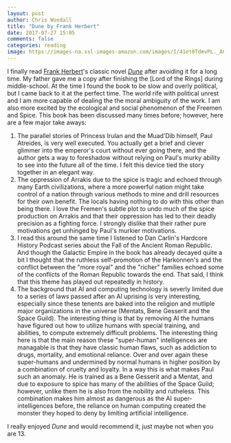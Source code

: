 ```yaml
---
layout: post
author: Chris Woodall
title: "Dune by Frank Herbert"
date: 2017-07-27 15:05
comments: false
categories: reading
image: https://images-na.ssl-images-amazon.com/images/I/41et0TdmvPL._AC_US218_.jpg
---
```


I finally read [Frank Herbert]'s classic novel _[Dune]_ after avoiding it for a
long time. My father gave me a copy after finishing the [Lord of the
Rings] during middle-school. At the time I found the book to be slow
and overly political, but I came back to it at the perfect time.
The world rife with political unrest and I am more capable of dealing the 
the moral ambiguity of the work. I am also more excited by the ecological and 
social phenomenon of the Freemen and Spice. This book has been discussed many
times before; however, here are a few major take aways: 

1. The parallel stories of Princess Irulan and the Muad'Dib himself, Paul
   Atreides, is very well executed. You actually get a brief and clever glimmer
   into the emperor's court without ever going there, and the author gets a way
   to foreshadow without relying on Paul's murky ability to see into the future
   all of the time. I felt this device tied the story together in an elegant way.
2. The oppression of Arrakis due to the spice is tragic and echoed through many
   Earth civilizations, where a more powerful nation might take control of a
   nation through various methods to mine and drill resources for their own
   benefit. The locals having nothing to do with this other than being there.
   I love the Fremen's subtle plot to undo much of the spice production on
   Arrakis and that their oppression has led to their deadly precision as a
   fighting force. I strongly dislike that their rather pure motivations get
   unhinged by Paul's murkier motivations.
3. I read this around the same time I listened to Dan Carlin's Hardcore History
   Podcast series about the Fall of the Ancient Roman Republic. And though the
   Galactic Empire in the book has already decayed quite a bit I thought that
   the ruthless self-promotion of the Harkonnen's and the conflict between the
   "more royal" and the "richer" families echoed some of the conflicts of the
   Roman Republic towards the end. That said, I think that this theme has played
   out repeatedly in history.
4. The background that AI and computing technology is severly limited due to a
   series of laws passed after an AI uprising is very interesting, especially
   since these tenents are baked into the religion and mutliple major
   organizations in the universe (Mentats, Bene Gesserit and the Space Guild).
   The interesting thing is that by removing AI the humans have figured out how
   to utilize humans with special training, and abilities, to compute extremely
   difficult problems. The interesting thing here is that the main reason these
   "super-human" intelligences are managable is that they have classic human
   flaws, such as addiction to drugs, mortality, and emotional reliance. Over
   and over again these super-humans and undermined by normal humans in higher
   position by a combination of cruelty and loyalty. In a way this is what makes
   Paul such an anomaly. He is trained as a Bene Gesserit and a Mentat, and due
   to exposure to spice has many of the abilities of the Space Guild; however,
   unlike them he is also from the nobility and rutheless. This combination
   makes him almost as dangerous as the AI super-intelligences before, the
   reliance on human computing created the monster they hoped to deny by limiting
   artificial intelligence.

I really enjoyed _Dune_ and would recommend it, just maybe not when
you are 13.

[Frank Herbert]: http://www.dunenovels.com/author/frank-herbert
[Dune]: https://www.amazon.com/Dune-Frank-Herbert-ebook/dp/B00B7NPRY8/ref=asap_bc?ie=UTF8
